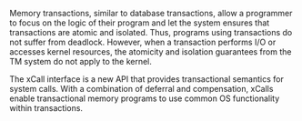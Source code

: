 Memory transactions, similar to database transactions, allow a programmer to focus on the logic of their program and let the system ensures that transactions are atomic and isolated. Thus, programs using transactions do not suffer from deadlock. However, when a transaction performs I/O or accesses kernel resources, the atomicity and isolation guarantees from the TM system do not apply to the kernel.

The xCall interface is a new API that provides transactional semantics for system calls. With a combination of deferral and compensation, xCalls enable transactional memory programs to use common OS functionality within transactions.